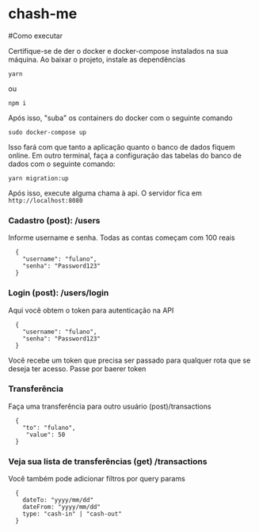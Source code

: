 # chash-me



#Como executar

Certifique-se de der o docker e docker-compose instalados na sua máquina. Ao baixar o projeto, instale as dependências

    yarn

ou

    npm i

Após isso, "suba" os containers do docker com o seguinte comando

    sudo docker-compose up

Isso fará com que tanto a aplicação quanto o banco de dados fiquem online.
Em outro terminal, faça a configuração das tabelas do banco de dados com o seguinte comando:

    yarn migration:up

Após isso, execute alguma chama à api. O servidor fica em ``http://localhost:8080``

### Cadastro (post): /users

Informe username e senha. Todas as contas começam com 100 reais

      {
        "username": "fulano",
        "senha": "Password123"
      }
  
 ### Login (post): /users/login
 
 Aqui você obtem o token para autenticação na API
 
      {
        "username": "fulano",
        "senha": "Password123"
      }
      
 Você recebe um token que precisa ser passado para qualquer rota que se deseja ter acesso. Passe por baerer token
 
### Transferência

Faça uma transferência para outro usuário (post)/transactions

      {
        "to": "fulano",
         "value": 50
      }

### Veja sua lista de transferências (get) /transactions

Você também pode adicionar filtros por query params

      {
        dateTo: "yyyy/mm/dd"
        dateFrom: "yyyy/mm/dd"
        type: "cash-in" | "cash-out"
      }
